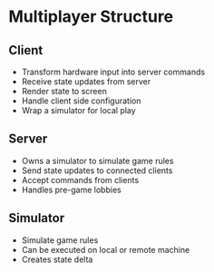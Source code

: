 # Multiplayer Structure

## Client

- Transform hardware input into server commands
- Receive state updates from server
- Render state to screen
- Handle client side configuration
- Wrap a simulator for local play

## Server

- Owns a simulator to simulate game rules
- Send state updates to connected clients
- Accept commands from clients
- Handles pre-game lobbies

## Simulator

- Simulate game rules
- Can be executed on local or remote machine
- Creates state delta
